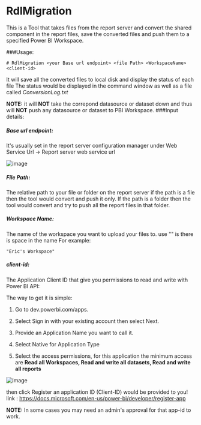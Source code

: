 
# RdlMigration
This is a Tool that takes files from the report server and convert the shared component in the report files, save the converted files and push them to a specified Power BI Workspace.

###Usage:

    # RdlMigration <your Base url endpoint> <file Path> <WorkspaceName> <client-id>

It will save all the converted files to local disk and display the status of each file
The status would be displayed in the command window as well as a file called *ConversionLog.txt* 

**NOTE:** it will **NOT** take the correpond datasource or dataset down and thus will **NOT** push any datasource or dataset to PBI Workspace.
###Input details:

##### Base url endpoint: 
It's usually set in the report server configuration manager under Web Service Url -> Report server web service url

![image](https://user-images.githubusercontent.com/52690905/62327114-9ae5ee00-b464-11e9-9bf1-0fe399bcd152.png)

##### File Path: 
The relative path to your file or folder on the report server
if the path is a file then the tool would convert and push it only.
If the path is a folder then the tool would convert and try to push all the report files in that folder.

##### Workspace Name:
The name of the workspace you want to upload your files to. use "" is there is space in the name
For example:

    "Eric's Workspace"

##### client-id: 
The Application Client ID that give you permissions to read and write with Power BI API:

The way to get it is simple:

1. Go to dev.powerbi.com/apps.
   
2. Select Sign in with your existing account then select Next.

3. Provide an Application Name you want to call it.

4. Select Native for Application Type

5. Select the access permissions, for this application the minimum access are **Read all Workspaces, Read and write all datasets, Read and write all reports**

![image](https://user-images.githubusercontent.com/52690905/62328377-d9c97300-b467-11e9-8625-775a6e23c314.png)

then click Register an application ID (Client-ID) would be provided to you!
link :  https://docs.microsoft.com/en-us/power-bi/developer/register-app

**NOTE:** In some cases you may need an admin's approval for that app-id to work.

